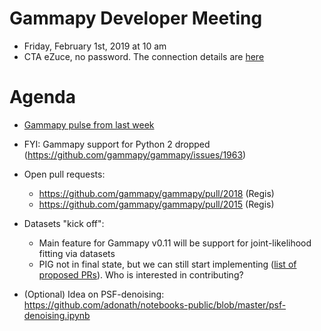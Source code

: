 # Gammapy Developer Meeting

* Friday, February 1st, 2019 at 10 am
* CTA eZuce, no password.  The connection details are [here](../ezuce.txt)

# Agenda

* [Gammapy pulse from last week](https://github.com/gammapy/gammapy/pulse)
* FYI: Gammapy support for Python 2 dropped (https://github.com/gammapy/gammapy/issues/1963) 
* Open pull requests:
    - https://github.com/gammapy/gammapy/pull/2018 (Regis)
    - https://github.com/gammapy/gammapy/pull/2015 (Regis)

* Datasets "kick off":
    - Main feature for Gammapy v0.11 will be support for joint-likelihood fitting via datasets
    - PIG not in final state, but we can still start implementing ([list of proposed PRs](https://github.com/gammapy/gammapy/blob/89dd0e83d7e9cd28c73444920b7ac0389223d22c/docs/development/pigs/pig-008.rst#list-of-pull-requests)). Who is interested in contributing?

* (Optional) Idea on PSF-denoising: https://github.com/adonath/notebooks-public/blob/master/psf-denoising.ipynb
   

